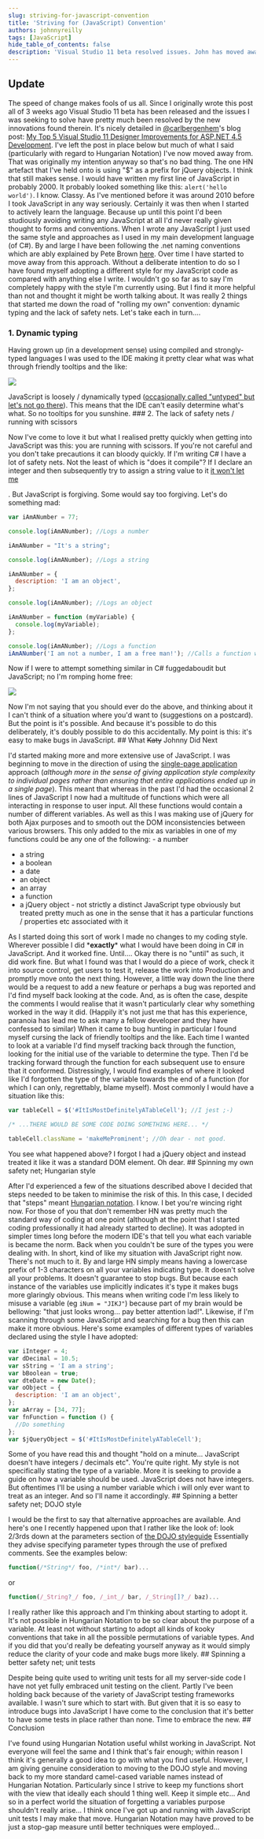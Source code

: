 ```yaml
---
slug: striving-for-javascript-convention
title: 'Striving for (JavaScript) Convention'
authors: johnnyreilly
tags: [JavaScript]
hide_table_of_contents: false
description: 'Visual Studio 11 beta resolved issues. John has moved away from Hungarian Notation but retained using "$" as a prefix for jQuery objects.'
---
```


## Update

The speed of change makes fools of us all. Since I originally wrote this post all of 3 weeks ago Visual Studio 11 beta has been released and the issues I was seeking to solve have pretty much been resolved by the new innovations found therein. It's nicely detailed in [@carlbergenhem](http://www.twitter.com/carlbergenhem)'s blog post: [My Top 5 Visual Studio 11 Designer Improvements for ASP.NET 4.5 Development](https://blogs.telerik.com/blogs/posts/12-03-26/my-top-5-visual-studio-11-designer-improvements-for-asp-net-4-5-development.aspx). I've left the post in place below but much of what I said (particularly with regard to Hungarian Notation) I've now moved away from. That was originally my intention anyway so that's no bad thing. The one HN artefact that I've held onto is using "$" as a prefix for jQuery objects. I think that still makes sense. I would have written my first line of JavaScript in probably 2000. It probably looked something like this: `alert('hello world')`. I know. Classy. As I've mentioned before it was around 2010 before I took JavaScript in any way seriously. Certainly it was then when I started to actively learn the language. Because up until this point I'd been studiously avoiding writing any JavaScript at all I'd never really given thought to forms and conventions. When I wrote any JavaScript I just used the same style and approaches as I used in my main development language (of C#). By and large I have been following the .net naming conventions which are ably explained by Pete Brown [here](http://10rem.net/articles/net-naming-conventions-and-programming-standards---best-practices). Over time I have started to move away from this approach. Without a deliberate intention to do so I have found myself adopting a different style for my JavaScript code as compared with anything else I write. I wouldn't go so far as to say I'm completely happy with the style I'm currently using. But I find it more helpful than not and thought it might be worth talking about. It was really 2 things that started me down the road of "rolling my own" convention: dynamic typing and the lack of safety nets. Let's take each in turn....

<!--truncate-->

### 1\. Dynamic typing

Having grown up (in a development sense) using compiled and strongly-typed languages I was used to the IDE making it pretty clear what was what through friendly tooltips and the like:

![](IDE.png)

JavaScript is loosely / dynamically typed ([occasionally called "untyped" but let's not go there](http://stackoverflow.com/questions/9154388/does-untyped-also-mean-dynamically-typed-in-the-academic-cs-world)). This means that the IDE can't easily determine what's what. So no tooltips for you sunshine. ### 2\. The lack of safety nets / running with scissors

Now I've come to love it but what I realised pretty quickly when getting into JavaScript was this: you are running with scissors. If you're not careful and you don't take precautions it can bloody quickly. If I'm writing C# I have a lot of safety nets. Not the least of which is "does it compile"? If I declare an integer and then subsequently try to assign a string value to it <u>it won't let me</u>

. But JavaScript is forgiving. Some would say too forgiving. Let's do something mad:

```js
var iAmANumber = 77;

console.log(iAmANumber); //Logs a number

iAmANumber = "It's a string";

console.log(iAmANumber); //Logs a string

iAmANumber = {
  description: 'I am an object',
};

console.log(iAmANumber); //Logs an object

iAmANumber = function (myVariable) {
  console.log(myVariable);
};

console.log(iAmANumber); //Logs a function
iAmANumber('I am not a number, I am a free man!'); //Calls a function which performs a log
```

Now if I were to attempt something similar in C# fuggedaboudit but JavaScript; no I'm romping home free:

![](Mad-Stuff.webp)

Now I'm not saying that you should ever do the above, and thinking about it I can't think of a situation where you'd want to (suggestions on a postcard). But the point is it's possible. And because it's possible to do this deliberately, it's doubly possible to do this accidentally. My point is this: it's easy to make bugs in JavaScript. ## What ~~Katy~~ Johnny Did Next

I'd started making more and more extensive use of JavaScript. I was beginning to move in the direction of using the [single-page application](http://en.wikipedia.org/wiki/Single-page_application) approach (_although more in the sense of giving application style complexity to individual pages rather than ensuring that entire applications ended up in a single page_). This meant that whereas in the past I'd had the occasional 2 lines of JavaScript I now had a multitude of functions which were all interacting in response to user input. All these functions would contain a number of different variables. As well as this I was making use of jQuery for both Ajax purposes and to smooth out the DOM inconsistencies between various browsers. This only added to the mix as variables in one of my functions could be any one of the following: - a number

- a string
- a boolean
- a date
- an object
- an array
- a function
- a jQuery object - not strictly a distinct JavaScript type obviously but treated pretty much as one in the sense that it has a particular functions / properties etc associated with it

As I started doing this sort of work I made no changes to my coding style. Wherever possible I did \***exactly**\* what I would have been doing in C# in JavaScript. And it worked fine. Until.... Okay there is no "until" as such, it did work fine. But what I found was that I would do a piece of work, check it into source control, get users to test it, release the work into Production and promptly move onto the next thing. However, a little way down the line there would be a request to add a new feature or perhaps a bug was reported and I'd find myself back looking at the code. And, as is often the case, despite the comments I would realise that it wasn't particularly clear why something worked in the way it did. (Happily it's not just me that has this experience, paranoia has lead me to ask many a fellow developer and they have confessed to similar) When it came to bug hunting in particular I found myself cursing the lack of friendly tooltips and the like. Each time I wanted to look at a variable I'd find myself tracking back through the function, looking for the initial use of the variable to determine the type. Then I'd be tracking forward through the function for each subsequent use to ensure that it conformed. Distressingly, I would find examples of where it looked like I'd forgotten the type of the variable towards the end of a function (for which I can only, regrettably, blame myself). Most commonly I would have a situation like this:

```js
var tableCell = $('#ItIsMostDefinitelyATableCell'); //I jest ;-)

/* ...THERE WOULD BE SOME CODE DOING SOMETHING HERE... */

tableCell.className = 'makeMeProminent'; //Oh dear - not good.
```

You see what happened above? I forgot I had a jQuery object and instead treated it like it was a standard DOM element. Oh dear. ## Spinning my own safety net; Hungarian style

After I'd experienced a few of the situations described above I decided that steps needed to be taken to minimise the risk of this. In this case, I decided that "steps" meant [Hungarian notation](http://en.wikipedia.org/wiki/Hungarian_notation). I know. I bet you're wincing right now. For those of you that don't remember HN was pretty much the standard way of coding at one point (although at the point that I started coding professionally it had already started to decline). It was adopted in simpler times long before the modern IDE's that tell you what each variable is became the norm. Back when you couldn't be sure of the types you were dealing with. In short, kind of like my situation with JavaScript right now. There's not much to it. By and large HN simply means having a lowercase prefix of 1-3 characters on all your variables indicating type. It doesn't solve all your problems. It doesn't guarantee to stop bugs. But because each instance of the variables use implicitly indicates it's type it makes bugs more glaringly obvious. This means when writing code I'm less likely to misuse a variable (eg `iNum = "JIKJ"`) because part of my brain would be bellowing: "that just looks wrong... pay better attention lad!". Likewise, if I'm scanning through some JavaScript and searching for a bug then this can make it more obvious. Here's some examples of different types of variables declared using the style I have adopted:

```js
var iInteger = 4;
var dDecimal = 10.5;
var sString = 'I am a string';
var bBoolean = true;
var dteDate = new Date();
var oObject = {
  description: 'I am an object',
};
var aArray = [34, 77];
var fnFunction = function () {
  //Do something
};
var $jQueryObject = $('#ItIsMostDefinitelyATableCell');
```

Some of you have read this and thought "hold on a minute... JavaScript doesn't have integers / decimals etc". You're quite right. My style is not specifically stating the type of a variable. More it is seeking to provide a guide on how a variable should be used. JavaScript does not have integers. But oftentimes I'll be using a number variable which i will only ever want to treat as an integer. And so I'll name it accordingly. ## Spinning a better safety net; DOJO style

I would be the first to say that alternative approaches are available. And here's one I recently happened upon that I rather like the look of: look 2/3rds down at the parameters section of [the DOJO styleguide](http://dojotoolkit.org/community/styleGuide) Essentially they advise specifying parameter types through the use of prefixed comments. See the examples below:

```js
function(/*String*/ foo, /*int*/ bar)...
```

or

```js
function(/_String?_/ foo, /_int_/ bar, /_String[]?_/ baz)...
```

I really rather like this approach and I'm thinking about starting to adopt it. It's not possible in Hungarian Notation to be so clear about the purpose of a variable. At least not without starting to adopt all kinds of kooky conventions that take in all the possible permutations of variable types. And if you did that you'd really be defeating yourself anyway as it would simply reduce the clarity of your code and make bugs more likely. ## Spinning a better safety net; unit tests

Despite being quite used to writing unit tests for all my server-side code I have not yet fully embraced unit testing on the client. Partly I've been holding back because of the variety of JavaScript testing frameworks available. I wasn't sure which to start with. But given that it is so easy to introduce bugs into JavaScript I have come to the conclusion that it's better to have some tests in place rather than none. Time to embrace the new. ## Conclusion

I've found using Hungarian Notation useful whilst working in JavaScript. Not everyone will feel the same and I think that's fair enough; within reason I think it's generally a good idea to go with what you find useful. However, I am giving genuine consideration to moving to the DOJO style and moving back to my more standard camel-cased variable names instead of Hungarian Notation. Particularly since I strive to keep my functions short with the view that ideally each should 1 thing well. Keep it simple etc... And so in a perfect world the situation of forgetting a variables purpose shouldn't really arise... I think once I've got up and running with JavaScript unit tests I may make that move. Hungarian Notation may have proved to be just a stop-gap measure until better techniques were employed...
